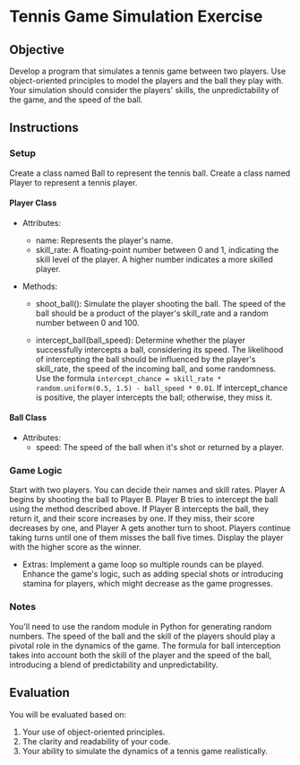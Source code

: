 # Tennis Game Simulation Exercise

## Objective

Develop a program that simulates a tennis game between two players. Use object-oriented principles to model the players and the ball they play with. Your simulation should consider the players' skills, the unpredictability of the game, and the speed of the ball.

## Instructions

### Setup

Create a class named Ball to represent the tennis ball.
Create a class named Player to represent a tennis player.

#### Player Class

- Attributes:
  - name: Represents the player's name.
  - skill_rate: A floating-point number between 0 and 1, indicating the skill level of the player. A higher number indicates a more skilled player.
- Methods:

  - shoot_ball(): Simulate the player shooting the ball. The speed of the ball should be a product of the player's skill_rate and a random number between 0 and 100.

  - intercept_ball(ball_speed): Determine whether the player successfully intercepts a ball, considering its speed. The likelihood of intercepting the ball should be influenced by the player's skill_rate, the speed of the incoming ball, and some randomness. Use the formula `intercept_chance = skill_rate * random.uniform(0.5, 1.5) - ball_speed * 0.01`. If intercept_chance is positive, the player intercepts the ball; otherwise, they miss it.

#### Ball Class

- Attributes:
  - speed: The speed of the ball when it's shot or returned by a player.

### Game Logic

Start with two players. You can decide their names and skill rates.
Player A begins by shooting the ball to Player B.
Player B tries to intercept the ball using the method described above.
If Player B intercepts the ball, they return it, and their score increases by one. If they miss, their score decreases by one, and Player A gets another turn to shoot.
Players continue taking turns until one of them misses the ball five times.
Display the player with the higher score as the winner.

- Extras: Implement a game loop so multiple rounds can be played.
  Enhance the game's logic, such as adding special shots or introducing stamina for players, which might decrease as the game progresses.

### Notes

You'll need to use the random module in Python for generating random numbers.
The speed of the ball and the skill of the players should play a pivotal role in the dynamics of the game.
The formula for ball interception takes into account both the skill of the player and the speed of the ball, introducing a blend of predictability and unpredictability.

## Evaluation

You will be evaluated based on:

1. Your use of object-oriented principles.
2. The clarity and readability of your code.
3. Your ability to simulate the dynamics of a tennis game realistically.
